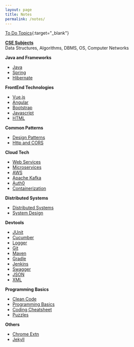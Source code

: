 ```yaml
---
layout: page
title: Notes
permalink: /notes/
---
```


[To Do Topics](todo){:target="_blank"}

[**CSE Subjects**](/cse)  
Data Structures, Algorithms, DBMS, OS, Computer Networks

**Java and Frameworks**
  - [Java](java)
  - [Spring](spring)
  - [Hibernate](hibernate)

**FrontEnd Technologies**
  - [Vue.js](vuejs)
  - [Angular](angular)
  - [Bootstrap](bootstrap)
  - [Javascript](js)
  - [HTML](html)

**Common Patterns**
  - [Design Patterns](design-patterns)
  - [Http and CORS](http)

**Cloud Tech**
  - [Web Services](webservices)
  - [Microservices](microservices)
  - [AWS](aws)
  - [Apache Kafka](kafka)
  - [Auth0](auth0)
  - [Containerization](containerization)

**Distributed Systems**
  - [Distributed Systems](distributed-systems)
  - [System Design](system-design)

**Devtools**
  - [JUnit](junit)
  - [Cucumber](cucumber)
  - [Logger](logger)
  - [Git](git)
  - [Maven](maven)
  - [Gradle](gradle)
  - [Jenkins](jenkins)
  - [Swagger](swagger)
  - [JSON](json)
  - [XML](xml)

**Programming Basics**
  - [Clean Code](clean-code)
  - [Programming Basics](programming/basics)
  - [Coding Cheatsheet](programming/cheatsheet)
  - [Puzzles](others/puzzles)

**Others**
  - [Chrome Extn](chrome-extn)
  - [Jekyll](jekyll)

